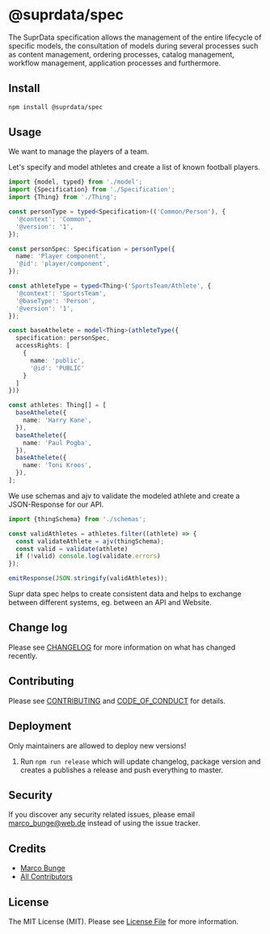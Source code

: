 # @suprdata/spec

The SuprData specification allows the management of the entire lifecycle of specific models, the consultation of models
during several processes such as content management, ordering processes, catalog management, workflow management,
application processes and furthermore.

## Install

```bash
npm install @suprdata/spec
```

## Usage

We want to manage the players of a team.

Let's specify and model athletes and create a list of known football players.

```ts
import {model, typed} from './model';
import {Specification} from './Specification';
import {Thing} from './Thing';

const personType = typed<Specification>(('Common/Person'), {
  '@context': 'Common',
  '@version': '1',
});

const personSpec: Specification = personType({
  name: 'Player component',
  '@id': 'player/component',
});

const athleteType = typed<Thing>('SportsTeam/Athlete', {
  '@context': 'SportsTeam',
  '@baseType': 'Person',
  '@version': '1',
});

const baseAthelete = model<Thing>(athleteType({
  specification: personSpec,
  accessRights: [
    {
      name: 'public',
      '@id': 'PUBLIC'
    }
  ]
}))

const athletes: Thing[] = [
  baseAthelete({
    name: 'Harry Kane',
  }),
  baseAthelete({
    name: 'Paul Pogba',
  }),
  baseAthelete({
    name: 'Toni Kroos',
  }),
];
```

We use schemas and ajv to validate the modeled athlete and create a JSON-Response for our API.

```ts
import {thingSchema} from './schemas';

const validAthletes = athletes.filter((athlete) => {
  const validateAthlete = ajv(thingSchema);
  const valid = validate(athlete)
  if (!valid) console.log(validate.errors)
});

emitResponse(JSON.stringify(validAthletes));
```

Supr data spec helps to create consistent data and helps to exchange between different systems, eg. between an API and Website.

## Change log

Please see [CHANGELOG](CHANGELOG.md) for more information on what has changed recently.

## Contributing

Please see [CONTRIBUTING](CONTRIBUTING.md) and [CODE_OF_CONDUCT](CODE_OF_CONDUCT.md) for details.

## Deployment

Only maintainers are allowed to deploy new versions!

1. Run `npm run release` which will update changelog, package version and creates a publishes a release and push
   everything to master.

## Security

If you discover any security related issues, please email marco_bunge@web.de instead of using the issue tracker.

## Credits

- [Marco Bunge][link-author]
- [All Contributors][link-contributors]

## License

The MIT License (MIT). Please see [License File](LICENSE.md) for more information.

[link-author]: https://github.com/mbunge
[link-contributors]: https://github.com/suprdata/spec/graphs/contributors
